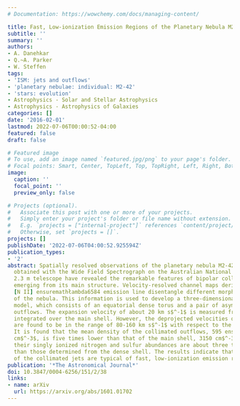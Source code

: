 ```yaml
---
# Documentation: https://wowchemy.com/docs/managing-content/

title: Fast, Low-ionization Emission Regions of the Planetary Nebula M2-42
subtitle: ''
summary: ''
authors:
- A. Danehkar
- Q.~A. Parker
- W. Steffen
tags:
- 'ISM: jets and outflows'
- 'planetary nebulae: individual: M2-42'
- 'stars: evolution'
- Astrophysics - Solar and Stellar Astrophysics
- Astrophysics - Astrophysics of Galaxies
categories: []
date: '2016-02-01'
lastmod: 2022-07-06T00:00:52-04:00
featured: false
draft: false

# Featured image
# To use, add an image named `featured.jpg/png` to your page's folder.
# Focal points: Smart, Center, TopLeft, Top, TopRight, Left, Right, BottomLeft, Bottom, BottomRight.
image:
  caption: ''
  focal_point: ''
  preview_only: false

# Projects (optional).
#   Associate this post with one or more of your projects.
#   Simply enter your project's folder or file name without extension.
#   E.g. `projects = ["internal-project"]` references `content/project/deep-learning/index.md`.
#   Otherwise, set `projects = []`.
projects: []
publishDate: '2022-07-06T04:00:52.925594Z'
publication_types:
- '2'
abstract: Spatially resolved observations of the planetary nebula M2-42 (PN G008.2-04.8)
  obtained with the Wide Field Spectrograph on the Australian National University
  2.3 m telescope have revealed the remarkable features of bipolar collimated jets
  emerging from its main structure. Velocity-resolved channel maps derived from the
  [N II] ensuremathłambda6584 emission line disentangle different morphological components
  of the nebula. This information is used to develop a three-dimensional morpho- kinematic
  model, which consists of an equatorial dense torus and a pair of asymmetric bipolar
  outflows. The expansion velocity of about 20 km s$^-1$ is measured from the spectrum
  integrated over the main shell. However, the deprojected velocities of the jets
  are found to be in the range of 80-160 km s$^-1$ with respect to the nebular center.
  It is found that the mean density of the collimated outflows, 595 ensuremath± 125
  cm$^-3$, is five times lower than that of the main shell, 3150 cm$^-3$, whereas
  their singly ionized nitrogen and sulfur abundances are about three times higher
  than those determined from the dense shell. The results indicate that the features
  of the collimated jets are typical of fast, low-ionization emission regions.
publication: '*The Astronomical Journal*'
doi: 10.3847/0004-6256/151/2/38
links:
- name: arXiv
  url: https://arxiv.org/abs/1601.01702
---
```

